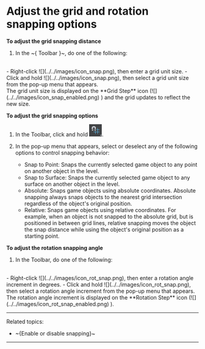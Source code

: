 # Adjust the grid and rotation snapping options

**To adjust the grid snapping distance**

1. In the ~{ Toolbar }~, do one of the following:
<br>
	- Right-click ![](../../images/icon_snap.png), then enter a grid unit size.
	- Click and hold ![](../../images/icon_snap.png), then select a grid unit size from the pop-up menu that appears.
<br>
	The grid unit size is displayed on the **Grid Step** icon (![](../../images/icon_snap_enabled.png) ) and the grid updates to reflect the new size.

**To adjust the grid snapping options**


1. In the Toolbar, click and hold ![](../../images/icon_snap.png).
2. In the pop-up menu that appears, select or deselect any of the following options to control snapping behavior:

	- Snap to Point: Snaps the currently selected game object to any point on another object in the level.
	- Snap to Surface: Snaps the currently selected game object to any surface on another object in the level.
	- Absolute: Snaps game objects using absolute coordinates. Absolute snapping always snaps objects to the nearest grid intersection regardless of the object's original position.
	- Relative: Snaps game objects using relative coordinates. For example, when an object is not snapped to the absolute grid, but is positioned in between grid lines, relative snapping moves the object the snap distance while using the object's original position as a starting point.

**To adjust the rotation snapping angle**

1. In the Toolbar, do one of the following:
<br>
	- Right-click ![](../../images/icon_rot_snap.png), then enter a rotation angle increment in degrees.
	- Click and hold ![](../../images/icon_rot_snap.png), then select a rotation angle increment from the pop-up menu that appears.
	The rotation angle increment is displayed on the **Rotation Step** icon (![](../../images/icon_rot_snap_enabled.png) ).

---
Related topics:
-	~{Enable or disable snapping}~
---
